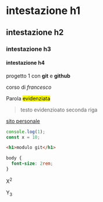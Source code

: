 # intestazione h1

## intestazione h2

### intestazione h3

#### intestazione h4

progetto 1 con **git** e **github**

corso di _francesco_

Parola <mark>evidenziata</mark>

> testo evidenzioato
> seconda riga

[sito personale](https://sito1.com)

```js
console.log(1);
const x = 10;
```

```html
<h1>modulo git</h1>
```

```css
body {
  font-size: 2rem;
}
```

X<sup>2</sup>

Y<sub>3</sub>
